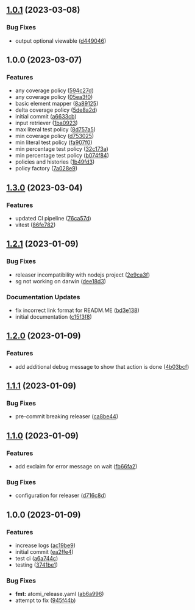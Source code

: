 ## [1.0.1](https://github.com/tr8team/actions.test-qualitygate/compare/v1.0.0...v1.0.1) (2023-03-08)


### Bug Fixes

* output optional viewable ([d449046](https://github.com/tr8team/actions.test-qualitygate/commit/d449046b0940be9e87121096f6bd625a07d267ca))

## 1.0.0 (2023-03-07)


### Features

* any coverage policy ([594c27d](https://github.com/tr8team/actions.test-qualitygate/commit/594c27d226a912c4d3a423f5231e830ae20329bc))
* any coverage policy ([05ea3f0](https://github.com/tr8team/actions.test-qualitygate/commit/05ea3f0828eac5272a1ce13388d01ea5ee7c0169))
* basic element mapper ([8a89125](https://github.com/tr8team/actions.test-qualitygate/commit/8a89125eb6297a0702b1c0f4907d27b3d249b2ae))
* delta coverage policy ([5de8a2d](https://github.com/tr8team/actions.test-qualitygate/commit/5de8a2da22507bd83244bf1c7dbc7e1c235f1b55))
* initial commit ([a6633cb](https://github.com/tr8team/actions.test-qualitygate/commit/a6633cb2205d99712372ec9e23d1e979f083376e))
* input retriever ([1ba0923](https://github.com/tr8team/actions.test-qualitygate/commit/1ba0923e73ffd1a36c14b2cfaddd23483f477f55))
* max literal test policy ([8d757a5](https://github.com/tr8team/actions.test-qualitygate/commit/8d757a5d68a64ec44feae53524f16f32360fab09))
* min coverage policy ([d753025](https://github.com/tr8team/actions.test-qualitygate/commit/d75302570d0f78a8c164c3fc3af3570ebbb47440))
* min literal test policy ([fa907f0](https://github.com/tr8team/actions.test-qualitygate/commit/fa907f04e63dd6068815bd946538533f12572c2b))
* min percentage test policy ([32c173a](https://github.com/tr8team/actions.test-qualitygate/commit/32c173a92b2f530942fdcfb5019620d478ab6a6a))
* min percentage test policy ([b074f84](https://github.com/tr8team/actions.test-qualitygate/commit/b074f8412d719e978f3b95dc5c42b3859e6f7392))
* policies and histories ([1b49fd3](https://github.com/tr8team/actions.test-qualitygate/commit/1b49fd33d8343351831dd819fdbf4bed506ef8de))
* policy factory ([7a028e9](https://github.com/tr8team/actions.test-qualitygate/commit/7a028e9400b547d59f104cb113fe6f43619da287))

## [1.3.0](https://github.com/tr8team/typescript-github-action-template/compare/v1.2.1...v1.3.0) (2023-03-04)


### Features

* updated CI pipeline ([76ca57d](https://github.com/tr8team/typescript-github-action-template/commit/76ca57d9691b3af4167c6331e6887b3217358929))
* vitest ([86fe782](https://github.com/tr8team/typescript-github-action-template/commit/86fe78263dfd0dce531abe900d13ad03221b5bca))

## [1.2.1](https://github.com/tr8team/typescript-github-action-template/compare/v1.2.0...v1.2.1) (2023-01-09)

### Bug Fixes

- releaser incompatibility with nodejs project ([2e9ca3f](https://github.com/tr8team/typescript-github-action-template/commit/2e9ca3f0f310c6a47743b4c88b05bc8bf6dcd130))
- sg not working on darwin ([dee18d3](https://github.com/tr8team/typescript-github-action-template/commit/dee18d34ead2c6a4e80e6376a3bdc059e581f0c6))

### Documentation Updates

- fix incorrect link format for READM.ME ([bd3e138](https://github.com/tr8team/typescript-github-action-template/commit/bd3e138f6faec4b8ddd0c9d4c78e307c73f3f760))
- initial documentation ([c15f3f8](https://github.com/tr8team/typescript-github-action-template/commit/c15f3f850876ae54f9fdca7b21bcfb7cc9fdeeff))

## [1.2.0](https://github.com/tr8team/typescript-github-action-template/compare/v1.1.1...v1.2.0) (2023-01-09)

### Features

- add additional debug message to show that action is done ([4b03bcf](https://github.com/tr8team/typescript-github-action-template/commit/4b03bcf8bb3f034e701be7a42db5ec167d3491b3))

## [1.1.1](https://github.com/tr8team/typescript-github-action-template/compare/v1.1.0...v1.1.1) (2023-01-09)

### Bug Fixes

- pre-commit breaking releaser ([ca8be44](https://github.com/tr8team/typescript-github-action-template/commit/ca8be441ab82f89809dc7d3badba81a126c24fdd))

## [1.1.0](https://github.com/tr8team/typescript-github-action-template/compare/v1.0.0...v1.1.0) (2023-01-09)

### Features

- add exclaim for error message on wait ([fb66fa2](https://github.com/tr8team/typescript-github-action-template/commit/fb66fa2a95e502acb6908d261b803318363e0a38))

### Bug Fixes

- configuration for releaser ([d716c8d](https://github.com/tr8team/typescript-github-action-template/commit/d716c8d6e67169fa9b9e65b857479d0326df4eb8))

## 1.0.0 (2023-01-09)

### Features

- increase logs ([ac19be9](https://github.com/tr8team/typescript-github-action-template/commit/ac19be9879da236990b329d695fda1d0b4885e82))
- initial commit ([ea2ffe4](https://github.com/tr8team/typescript-github-action-template/commit/ea2ffe455d8d1270c80fdced90c235c048a28835))
- test ci ([a6a744c](https://github.com/tr8team/typescript-github-action-template/commit/a6a744c3fc11869287844fae5d7a5e3a88e475fb))
- testing ([3741be1](https://github.com/tr8team/typescript-github-action-template/commit/3741be1dd639f9c881e12baa5a5369f13a30ae86))

### Bug Fixes

- **fmt:** atomi_release.yaml ([ab6a996](https://github.com/tr8team/typescript-github-action-template/commit/ab6a9962dbf1d138a542a8baae3e36ce1bb53a36))
- attempt to fix ([945f44b](https://github.com/tr8team/typescript-github-action-template/commit/945f44b9a57cc57b8a0d08e3a38ac2c0baf6150f))
